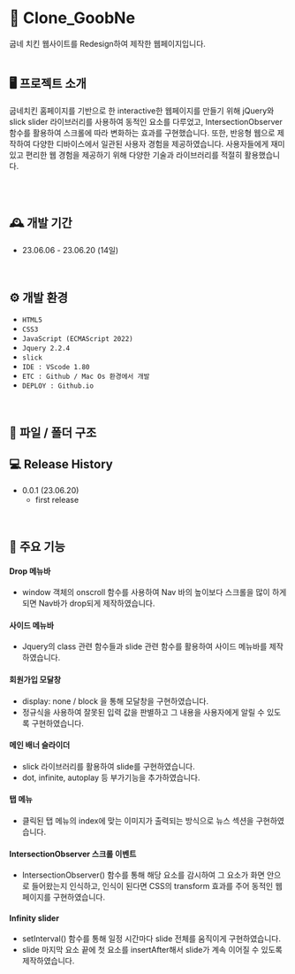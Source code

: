 # 🐓 Clone_GoobNe

굽네 치킨 웹사이트를 Redesign하여 제작한 웹페이지입니다.
<br>
<br>


## 🖥️ 프로젝트 소개

 굽네치킨 홈페이지를 기반으로 한 interactive한 웹페이지를 만들기 위해 jQuery와 slick slider 라이브러리를 사용하여 동적인 요소를 다루었고, IntersectionObserver 함수를 활용하여 스크롤에 따라 변화하는 효과를 구현했습니다. 또한, 반응형 웹으로 제작하여 다양한 디바이스에서 일관된 사용자 경험을 제공하였습니다. 사용자들에게 재미있고 편리한 웹 경험을 제공하기 위해 다양한 기술과 라이브러리를 적절히 활용했습니다.
<br/>

<!-- <img width="100%" src="./img/kinfa.gif"/> -->
<br>

<br/>

## 🕰️ 개발 기간

-   23.06.06 - 23.06.20 (14일)
<br>


## ⚙️ 개발 환경

-   `HTML5`
-   `CSS3`
-   `JavaScript (ECMAScript 2022)`
-   `Jquery 2.2.4`
-   `slick`
-   `IDE : VScode 1.80`
-   `ETC : Github / Mac Os 환경에서 개발`
-   `DEPLOY : Github.io`
<br>

## 📁 파일 / 폴더 구조

<!-- <img width="100%" src="./img/kinfafolder.PNG"/> -->

<!-- #### 📂 CSS
- 메인, 서브 페이지에 대한 CSS 파일을 모아둔 폴더입니다.
#### 📂 IMG
- 메인, 서브 페이지의 이미지 소스를 모아둔 폴더입니다.
#### 📂 JS
- 모든 페이지에 대한 JS 파일을 담아둔 폴더입니다.
#### 📂SUB
- 서브 페이지에 대한 HTML 파일을 모아둔 폴더입니다.
#### 📂 INDEX.HTML
- 메인 페이지에 대한 HTML 파일입니다.
<br> -->

## 💻 Release History
* 0.0.1 (23.06.20)
    * first release
<br>

## 📌 주요 기능

#### Drop 메뉴바

-   window 객체의 onscroll 함수를 사용하여 Nav 바의 높이보다 스크롤을 많이 하게 되면 Nav바가 drop되게 제작하였습니다.

#### 사이드 메뉴바

-   Jquery의 class 관련 함수들과 slide 관련 함수를 활용하여 사이드 메뉴바를 제작하였습니다.

#### 회원가입 모달창

-   display: none / block 을 통해 모달창을 구현하였습니다.
-   정규식을 사용하여 잘못된 입력 값을 판별하고 그 내용을 사용자에게 알릴 수 있도록 구현하였습니다.

#### 메인 배너 슬라이더

-   slick 라이브러리를 활용하여 slide를 구현하였습니다.
-   dot, infinite, autoplay 등 부가기능을 추가하였습니다.

#### 탭 메뉴

-   클릭된 탭 메뉴의 index에 맞는 이미지가 출력되는 방식으로 뉴스 섹션을 구현하였습니다.

#### IntersectionObserver 스크롤 이벤트

-   IntersectionObserver() 함수를 통해 해당 요소를 감시하여 그 요소가 화면 안으로 들어왔는지 인식하고, 인식이 된다면 CSS의 transform 효과를 주어 동적인 웹페이지를 구현하였습니다.

#### Infinity slider

-   setInterval() 함수를 통해 일정 시간마다 slide 전체를 움직이게 구현하였습니다.
-   slide 마지막 요소 끝에 첫 요소를 insertAfter해서 slide가 계속 이어질 수 있도록 제작하였습니다.


